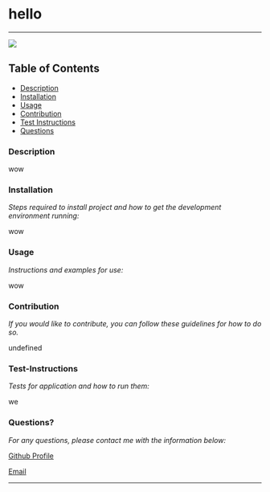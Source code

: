 # hello
----

<a href="https://img.shields.io/badge/License-M-brightgreen"><img src="https://img.shields.io/badge/License-M-brightgreen"></a>

## Table of Contents
- [Description](#description)
- [Installation](#installation)
- [Usage](#usage)
- [Contribution](#contribution)
- [Test Instructions](#test-instructions)
- [Questions](#questions?)

### Description
wow

### Installation
*Steps required to install project and how to get the development environment running:*

wow

### Usage
*Instructions and examples for use:*

wow

### Contribution
*If you would like to contribute, you can follow these guidelines for how to do so.*

undefined

### Test-Instructions
*Tests for application and how to run them:*

we

### Questions?
*For any questions, please contact me with the information below:*

[Github Profile](https://github.com/jhong1016)

[Email](jnhg1016@gmail.co)

---
    

